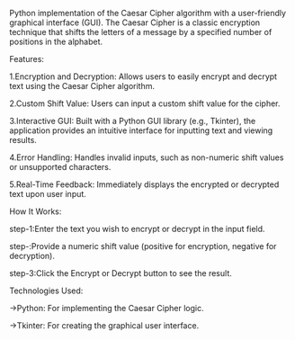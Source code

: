 Python implementation of the Caesar Cipher algorithm with a user-friendly graphical interface (GUI). The Caesar Cipher is a classic encryption technique that shifts the letters of a message by a specified number of positions in the alphabet.

Features:

1.Encryption and Decryption: Allows users to easily encrypt and decrypt text using the Caesar Cipher algorithm.

2.Custom Shift Value: Users can input a custom shift value for the cipher.

3.Interactive GUI: Built with a Python GUI library (e.g., Tkinter), the application provides an intuitive interface for inputting text and viewing results.

4.Error Handling: Handles invalid inputs, such as non-numeric shift values or unsupported characters.

5.Real-Time Feedback: Immediately displays the encrypted or decrypted text upon user input.


How It Works:

step-1:Enter the text you wish to encrypt or decrypt in the input field.

step-:Provide a numeric shift value (positive for encryption, negative for decryption).

step-3:Click the Encrypt or Decrypt button to see the result.

Technologies Used:

->Python: For implementing the Caesar Cipher logic.

->Tkinter: For creating the graphical user interface.
